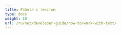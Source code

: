 ```yaml
---
title: Работа с текстом
type: docs
weight: 10
url: /ru/net/developer-guide/how-to/work-with-text/
---
```

